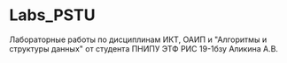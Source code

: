 # Labs_PSTU
Лабораторные работы по дисциплинам ИКТ, ОАИП и "Алгоритмы и структуры данных" от студента ПНИПУ ЭТФ РИС 19-1бзу Аликина А.В. 
